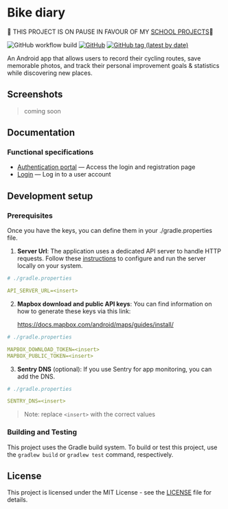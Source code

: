 # Bike diary

🚧 THIS PROJECT IS ON PAUSE IN FAVOUR OF MY [SCHOOL PROJECTS](https://github.com/ericafenyo/time-master)🚧

![GitHub workflow build](https://github.com/ericafenyo/bike-diary/actions/workflows/android.yml/badge.svg)
[![GitHub](https://img.shields.io/github/license/ericafenyo/bike-diary)](LICENSE)
[![GitHub tag (latest by date)](https://img.shields.io/github/v/tag/ericafenyo/bike-diary?label=version)][version]

An Android app that allows users to record their cycling routes, save memorable photos, and track their personal improvement goals & statistics while discovering new places.

[version]: https://github.com/ericafenyo/bike-diary/releases

## Screenshots
> coming soon

## Documentation
### Functional specifications
* [Authentication portal](docs/functional-specifications/auth-portal.md) &mdash; Access the login and registration page
* [Login](docs/functional-specifications/login.md) &mdash; Log in to a user account

## Development setup

### Prerequisites

Once you have the keys, you can define them in your ./gradle.properties file.

1. **Server Url**: The application uses a dedicated API server to handle HTTP requests. Follow these [instructions](https://github.com/ericafenyo/bike-diary-api/blob/main/README.md) to configure and run the server locally on your system.

```yml
# ./gradle.properties

API_SERVER_URL=<insert>
```

2. **Mapbox download and public API keys**: You can find information on how to generate these keys via this link:

   https://docs.mapbox.com/android/maps/guides/install/

```yml
# ./gradle.properties

MAPBOX_DOWNLOAD_TOKEN=<insert>
MAPBOX_PUBLIC_TOKEN=<insert>
```

3. **Sentry DNS** (optional): If you use Sentry for app monitoring, you can add the DNS.

```yml
# ./gradle.properties

SENTRY_DNS=<insert>
```

> Note: replace `<insert>` with the correct values

### Building and Testing

This project uses the Gradle build system. To build or test this project, use the `gradlew build` or `gradlew test` command, respectively.

## License

This project is licensed under the MIT License - see the [LICENSE](LICENSE) file for details.

